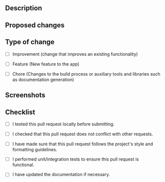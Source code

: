 ## Description

## Proposed changes
<!-- Describe the changes that were made to this pull request. Make sure it is clear and concise. -->

## Type of change
<!-- Select the relevant option: -->
- [ ] Improvement (change that improves an existing functionality)
- [ ] Feature (New feature to the app)
- [ ] Chore (Changes to the build process or auxiliary tools and libraries such as documentation generation)


## Screenshots
<!-- If this pull request includes UI changes, please include screenshots of the changes here. -->

## Checklist
- [ ] I tested this pull request locally before submitting.
- [ ] I checked that this pull request does not conflict with other requests.
- [ ] I have made sure that this pull request follows the project's style and formatting guidelines.
- [ ] I performed unit/integration tests to ensure this pull request is functional.
- [ ] I have updated the documentation if necessary.


